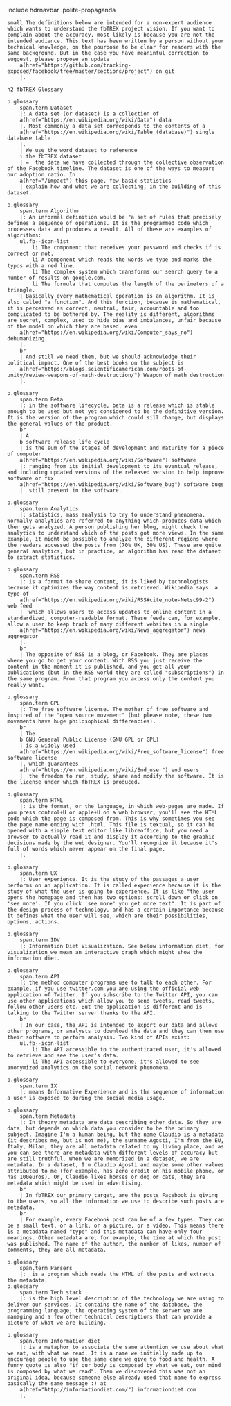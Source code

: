 include hdrnavbar
.polite-propaganda

    small The definitions below are intended for a non-expert audience which wants to understand the fbTREX project vision. If you want to complain about the accuracy, most likely is because you are not the intended audience. This text has been written by a person without your technical knowledge, on the pourpose to be clear for readers with the same background. But in the case you have meaninful correction to suggest, please propose an update 
        a(href="https://github.com/tracking-exposed/facebook/tree/master/sections/project") on git
        |.

    h2 fbTREX Glossary

    p.glossary
        span.term Dataset
        |: A data set (or dataset) is a collection of 
        a(href="https://en.wikipedia.org/wiki/Data") data
        |. Most commonly a data set corresponds to the contents of a 
        a(href="https://en.wikipedia.org/wiki/Table_(database)") single database table
        |. 
        | We use the word dataset to reference 
        i the fbTREX dataset 
        | =  the data we have collected through the collective observation of the Facebook timeline. The dataset is one of the ways to measure our adoption ratio. In 
        a(href="/impact") this page, few basic statistics 
        | explain how and what we are collecting, in the building of this dataset.

    p.glossary
        span.term Algorithm
        |: An informal definition would be "a set of rules that precisely defines a sequence of operations. It is the programmed code which processes data and produces a result. All of these are examples of algorithms:
        ul.fb--icon-list
            li The component that receives your password and checks if is correct or not.
            li A component which reads the words we type and marks the typos with a red line.
            li The complex system which transforms our search query to a number of results on google.com.
            li The formula that computes the length of the perimeters of a triangle.
        | Basically every mathematical operation is an algorithm. It is also called "a function". And this function, because is mathematical, it is perceived as correct, neutral, fair, accountable and too complicated to be bothered by. The reality is different, algorithms are secret, complex, used to hide bias and imbalances, unfair because of the model on which they are based, even 
        a(href="https://en.wikipedia.org/wiki/Computer_says_no") dehumanizing
        |.
        br
        | And still we need them, but we should acknowledge their political impact. One of the best books on the subject is 
        a(href="https://blogs.scientificamerican.com/roots-of-unity/review-weapons-of-math-destruction/") Weapon of math destruction
        |.

    p.glossary
        span.term Beta
        |: in the software lifecycle, beta is a release which is stable enough to be used but not yet considered to be the definitive version. It is the version of the program which could sill change, but displays the general values of the product. 
        br
        | A 
        b software release life cycle 
        | is the sum of the stages of development and maturity for a piece of computer 
        a(href="https://en.wikipedia.org/wiki/Software") software
        |: ranging from its initial development to its eventual release, and including updated versions of the released version to help improve software or fix 
        a(href="https://en.wikipedia.org/wiki/Software_bug") software bugs
        |  still present in the software. 

    p.glossary
        span.term Analytics
        |: statistics, mass analysis to try to understand phenomena. Normally analytics are referred to anything which produces data which then gets analyzed. A person publishing her blog, might check the analytics to understand which of the posts got more views. In the same example, it might be possible to analyze the different regions where the readers accessed the posts from (70% UK, 30% US). These are quite general analytics, but in practice, an algorithm has read the dataset to extract statistics. 

    p.glossary
        span.term RSS
        |: is a format to share content, it is liked by technologists because it optimizes the way content is retrieved. Wikipedia says: a type of 
        a(href="https://en.wikipedia.org/wiki/RSS#cite_note-Netsc99-2") web feed 
        |  which allows users to access updates to online content in a standardized, computer-readable format. These feeds can, for example, allow a user to keep track of many different websites in a single 
        a(href="https://en.wikipedia.org/wiki/News_aggregator") news aggregator
        |. 
        br
        | The opposite of RSS is a blog, or Facebook. They are places where you go to get your content. With RSS you just receive the content in the moment it is published, and you get all your publications (but in the RSS world they are called "subscriptions") in the same program. From that program you access only the content you really want.

    p.glossary
        span.term GPL
        |: The free software license. The mother of free software and inspired of the "open source movement" (but please note, these two movements have huge philosophical differencies).
        br
        | The 
        b GNU General Public License (GNU GPL or GPL) 
        | is a widely used 
        a(href="https://en.wikipedia.org/wiki/Free_software_license") free software license
        |, which guarantees 
        a(href="https://en.wikipedia.org/wiki/End_user") end users
        |  the freedom to run, study, share and modify the software. It is the license under which fbTREX is produced.

    p.glossary
        span.term HTML
        |: is the format, or the language, in which web-pages are made. If you press control+U or apple+U on a web browser, you'll see the HTML code which the page is composed from. This is why sometimes you see the page name ending with .html. This file is textual, so it can be opened with a simple text editor like libreoffice, but you need a browser to actually read it and display it according to the graphic decisions made by the web designer. You'll recognize it because it's full of words which never appear on the final page.
        |.

    p.glossary
        span.term UX
        |: User eXperience. It is the study of the passages a user performs on an application. It is called experience because it is the study of what the user is going to experience. It is like "the user opens the homepage and then has two options: scroll down or click on 'see more'. If you click 'see more' you get more text". It is part of the design process of technology, and has a certain importance because it defines what the user will see, which are their possibilities, options, actions.

    p.glossary
        span.term IDV
        |: Information Diet Visualization. See below information diet, for visualization we mean an interactive graph which might show the information diet.

    p.glossary
        span.term API
        |: the method computer programs use to talk to each other. For example, if you use twitter.com you are using the official web application of Twitter. If you subscribe to the Twitter API, you can use other applications which allow you to send tweets, read tweets, follow other users etc. But the application is different and is talking to the Twitter server thanks to the API. 
        br
        | In our case, the API is intended to export our data and allows other programs, or analysts to download the data and they can then use their software to perform analysis. Two kind of APIs exist:
        ul.fb--icon-list
            li The API accessible to the authenticated user, it's allowed to retrieve and see the user's data.
            li The API accessible to everyone, it's allowed to see anonymized analytics on the social network phenomena.

    p.glossary
        span.term IX
        |: means Informative Experience and is the sequence of information a user is exposed to during the social media usage.

    p.glossary
        span.term Metadata
        |: In theory metadata are data describing other data. So they are data, but depends on which data you consider to be the primary subject. Imagine I'm a human being, but the name Claudio is a metadata (it describes me, but is not me), the surname Agosti, I'm from the EU, Italy, Milan; they are all metadata related to my living place, and as you can see there are metadata with different levels of accuracy but are still truthful. When we are memorized in a dataset, we are metadata. In a dataset, I'm Claudio Agosti and maybe some other values attributed to me (for example, has zero credit on his mobile phone, or has 100euros). Or, Claudio likes horses or dog or cats, they are metadata which might be used in advertising.
        br
        | In fbTREX our primary target, are the posts Facebook is giving to the users, so all the information we use to describe such posts are metadata.
        br
        | For example, every Facebook post can be of a few types. They can be a small text, or a link, or a picture, or a video. This means there is a metadata named "type" and this metadata can have only four meanings. Other metadata are, for example, the time at which the post was published. The name of the author, the number of likes, number of comments, they are all metadata.

    p.glossary
        span.term Parsers
        |:  is a program which reads the HTML of the posts and extracts the metadata.
    p.glossary
        span.term Tech stack
        |: is the high level description of the technology we are using to deliver our services. It contains the name of the database, the programming language, the operating system of the server we are managing and a few other technical descriptions that can provide a picture of what we are building.

    p.glossary
        span.term Information diet
        |: is a metaphor to associate the same attention we use about what we eat, with what we read. It is a name we initially made up to encourage people to use the same care we give to food and health. A funny quote is also "if our body is composed by what we eat, our mind is composed by what we read". Then we discovered this was not an original idea, because someone else already used that name to express basically the same message :) at 
        a(href="http://informationdiet.com/") informationdiet.com
        |.


